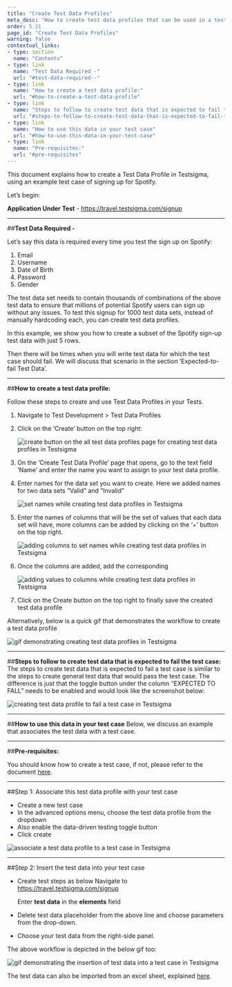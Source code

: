 ```yaml
---
title: "Create Test Data Profiles"
meta_desc: "How to create test data profiles that can be used in a test case in Testsigma."
order: 5.21
page_id: "Create Test Data Profiles"
warning: false
contextual_links:
- type: section
  name: "Contents"
- type: link
  name: "Test Data Required -"
  url: "#test-data-required--"
- type: link
  name: "How to create a test data profile:"
  url: "#how-to-create-a-test-data-profile"
- type: link
  name: "Steps to follow to create test data that is expected to fail the test case:"
  url: "#steps-to-follow-to-create-test-data-that-is-expected-to-fail-the-test-case"
- type: link
  name: "How to use this data in your test case"
  url: "#how-to-use-this-data-in-your-test-case"
- type: link
  name: "Pre-requisites:"
  url: "#pre-requisites"
---
```


This document explains how to create a Test Data Profile in Testsigma, using an example test case of signing up for Spotify. 

Let’s begin:

**Application Under Test** - https://travel.testsigma.com/signup

---
##**Test Data Required -**

Let’s say this data is required every time you test the sign up on Spotify:
1. Email
2. Username
3. Date of Birth
4. Password
5. Gender

The test data set needs to contain thousands of combinations of the above test data to ensure that millions of potential Spotify users can sign up without any issues. To test this signup for 1000 test data sets, instead of manually hardcoding each, you can create test data profiles.

In this example, we show you how to create a subset of the Spotify sign-up test data with just 5 rows. 

Then there will be times when you will write test data for which the test case should fail. We will discuss that scenario in the section ‘Expected-to-fail Test Data’.

---
##**How to create a test data profile:**

Follow these steps to create and use Test Data Profiles in your Tests.

1. Navigate to Test Development > Test Data Profiles
2. Click on the ‘Create’ button on the top right:

    ![create button on the all test data profiles page for creating test data profiles in Testsigma](https://docs.testsigma.com/images/create-data-profiles/all-test-data-profiles-creating-create-button.png)

3. On the ‘Create Test Data Profile’  page that opens, go to the text field ‘Name’ and enter the name you want to assign to your test data profile.
4. Enter names for the data set you want to create. Here we added names  for two data sets “Valid” and “Invalid”

    ![set names while creating test data profiles in Testsigma](https://docs.testsigma.com/images/create-data-profiles/creating-test-data-profiles-set-name.png)

5. Enter the names of columns that will be the set of values that each data set will have, more columns can be added by clicking on the ‘+’ button on the top right.

    ![adding columns to set names while creating test data profiles in Testsigma](https://docs.testsigma.com/images/create-data-profiles/creating-test-data-profiles-adding-columns.png)

  
6. Once the columns are added, add the corresponding

    ![adding values to columns while creating test data profiles in Testsigma](https://docs.testsigma.com/images/create-data-profiles/creating-test-data-profiles-adding-values-to-columns.png)

7. Click on the Create button on the top right to finally save the created test data profile

Alternatively, below is a quick gif that demonstrates the workflow to create a test data profile

   ![gif demonstrating creating test data profiles in Testsigma](https://docs.testsigma.com/images/create-data-profiles/creating-test-data-profiles-gif.gif)

---
##**Steps to follow to create test data that is expected to fail the test case:**
The steps to create test data that is expected to fail a test case is similar to the steps to create general test data that would pass the test case. The difference is just that the toggle button under the column “EXPECTED TO FALL” needs to be enabled and would look like the screenshot below:

   ![creating test data profile to fail a test case in Testsigma](https://docs.testsigma.com/images/test-data/creating-test-data-profile-to-fail-test-case.png)


---
##**How to use this data in your test case**
Below, we discuss an example that associates the test data with a test case. 

---
##**Pre-requisites:**


You should know how to create a test case, if not, please refer to the document [here](https://testsigma.com/docs/test-cases/manage/add-edit-delete/).

---
##Step 1: Associate this test data profile with your test case

* Create a new test case
* In the advanced options menu, choose the test data profile from the dropdown
* Also enable the data-driven testing toggle button
* Click create

![associate a test data profile to a test case in Testsigma](https://docs.testsigma.com/images/test-data/associate-test-data-profile-to-test-case.gif)

---
##Step 2: Insert the test data into your test case
* Create test steps as below 
Navigate to https://travel.testsigma.com/signup

  Enter **test data** in the **elements** field

* Delete test data placeholder from the above line and choose parameters from the drop-down. 

* Choose your test data from the right-side panel.

The above workflow is depicted in the below gif too:

   ![gif demonstrating the insertion of test data into a test case in Testsigma](https://docs.testsigma.com/images/test-data/insert-test-data-to-test-case.gif)

The test data can also be imported from an excel sheet, explained [here](https://testsigma.com/docs/test-data/import-data-profiles/).



